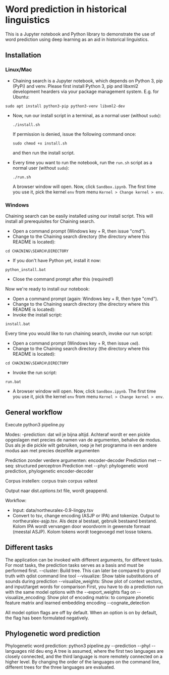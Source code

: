 # Word prediction in historical linguistics
This is a Jupyter notebook and Python library to demonstrate the use of word prediction using deep learning as an aid in historical linguistics.

## Installation
### Linux/Mac

* Chaining search is a Jupyter notebook, which depends on Python 3, pip (PyPi) and venv. Please first install Python 3, pip and libxml2 development hearders via your package management system. E.g. for Ubuntu:
 ```
 sudo apt install python3-pip python3-venv libxml2-dev
 ```

* Now, run our install script in a terminal, as a normal user (without `sudo`):
   ```
   ./install.sh
   ```
   If permission is denied, issue the following command once:
   ```
   sudo chmod +x install.sh
   ```
   and then run the install script.

* Every time you want to run the notebook, run the `run.sh` script as a normal user (without `sudo`):
   ```
   ./run.sh
   ```
   A browser window will open. Now, click `Sandbox.ipynb`. The first time you use it, pick the kernel `env` from menu `Kernel > Change kernel > env`.


### Windows

Chaining search can be easily installed using our install script. This will install all prerequisites for Chaining search.

* Open a command prompt (Windows key + R, then issue "cmd").
* Change to the Chaining search directory (the directory where this README is located):
 ```
 cd CHAINING\SEARCH\DIRECTORY
 ```
* If you don't have Python yet, install it now:
 ```
 python_install.bat
 ```
* Close the command prompt after this (required!)

Now we're ready to install our notebook:
* Open a command prompt (again: Windows key + R, then type "cmd").
* Change to the Chaining search directory (the directory where this README is located): 
* Invoke the install script:
 ```
 install.bat
 ```

Every time you would like to run chaining search, invoke our run script:

* Open a command prompt (Windows key + R, then issue `cmd`).
* Change to the Chaining search directory (the directory where this README is located):
 ```
 cd CHAINING\SEARCH\DIRECTORY
 ```
* Invoke the run script:
 ```
 run.bat
 ```
* A browser window will open. Now, click `Sandbox.ipynb`. The first time you use it, pick the kernel `env` from menu `Kernel > Change kernel > env`.

## General workflow
Execute python3 pipeline.py

Modes:
-prediction: dat wil je bijna altijd. Achteraf wordt er een pickle opgeslagen met precies de namen van de argumenten, behalve de modus. Dus als je die pickle wilt gebruiken, roep je het programma in een andere modus aan met precies dezelfde argumenten

Prediction zonder verdere argumenten: encoder-decoder
Prediction met --seq: structured perceptron
Prediction met --phyl: phylogenetic word prediction, phylogenetic encoder-decoder

Corpus instellen:
corpus train
corpus valtest

Output naar dist.*options*.txt file, wordt geappend.


Workflow:
 - Input: data/northeuralex-0.9-lingpy.tsv
 - Convert to tsv, change encoding (ASJP or IPA) and tokenize. Output to northeuralex-asjp.tsv. Als deze al bestaat, gebruik bestaand bestand.
 Kolom IPA wordt vervangen door woordvorm in gewenste formaat (meestal ASJP).
 Kolom tokens wordt toegevoegd met losse tokens.
 
## Different tasks
The application can be invoked with different arguments, for different tasks. For most tasks, the prediction tasks serves as a basis and must be performed first.
 --cluster: Build tree. This can later be compared to ground truth with qdist command line tool
 --visualize: Show table substitutions of sounds during prediction
 --visualize_weights: Show plot of context vectors, and input/target words for comparison
 First, you have to do a prediction run with the same model options with the --export_weights flag on
 --visualize_encoding: Show plot of encoding matrix: to compare phonetic feature matrix and learned embedding encoding
 --cognate_detection
 
 All model option flags are off by default. When an option is on by default, the flag has been formulated negatively.
 
## Phylogenetic word prediction
 Phylogenetic word prediction: python3 pipeline.py --prediction --phyl --languages nld deu eng
 A tree is assumed, where the first two languages are closely connected, and the third language is more remotely connected on a higher level. By changing the order of the languages on the command line, different trees for the three languages are evaluated.
